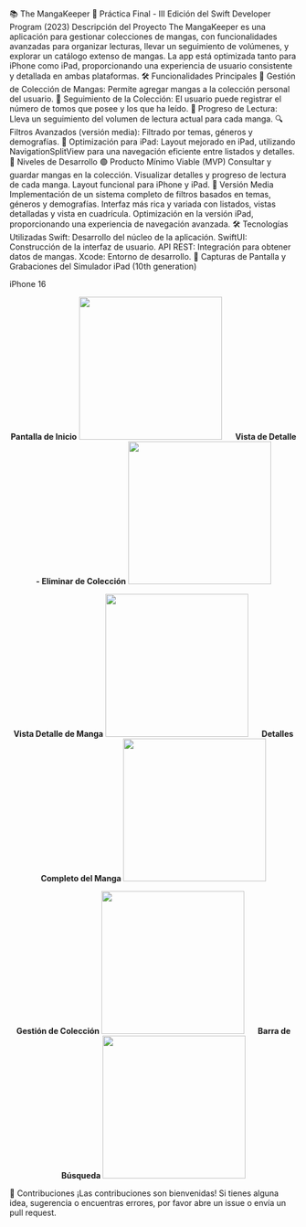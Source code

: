 📚 The MangaKeeper
🚀 Práctica Final - III Edición del Swift Developer Program (2023)
Descripción del Proyecto
The MangaKeeper es una aplicación para gestionar colecciones de mangas, con funcionalidades avanzadas para organizar lecturas, llevar un seguimiento de volúmenes, y explorar un catálogo extenso de mangas. La app está optimizada tanto para iPhone como iPad, proporcionando una experiencia de usuario consistente y detallada en ambas plataformas.
🛠️ Funcionalidades Principales
📖 Gestión de Colección de Mangas: Permite agregar mangas a la colección personal del usuario.
🔢 Seguimiento de la Colección: El usuario puede registrar el número de tomos que posee y los que ha leído.
📘 Progreso de Lectura: Lleva un seguimiento del volumen de lectura actual para cada manga.
🔍 Filtros Avanzados (versión media): Filtrado por temas, géneros y demografías.
📱 Optimización para iPad: Layout mejorado en iPad, utilizando NavigationSplitView para una navegación eficiente entre listados y detalles.
🔧 Niveles de Desarrollo
🟢 Producto Mínimo Viable (MVP)
Consultar y guardar mangas en la colección.
Visualizar detalles y progreso de lectura de cada manga.
Layout funcional para iPhone y iPad.
🚀 Versión Media
Implementación de un sistema completo de filtros basados en temas, géneros y demografías.
Interfaz más rica y variada con listados, vistas detalladas y vista en cuadrícula.
Optimización en la versión iPad, proporcionando una experiencia de navegación avanzada.
🛠️ Tecnologías Utilizadas
Swift: Desarrollo del núcleo de la aplicación.
SwiftUI: Construcción de la interfaz de usuario.
API REST: Integración para obtener datos de mangas.
Xcode: Entorno de desarrollo.
📸 Capturas de Pantalla y Grabaciones del Simulador
iPad (10th generation)


iPhone 16


<p align="center"> <b>Pantalla de Inicio</b> <img src="https://github.com/gliadev/TheMangaKeeper/assets/78279221/1ff23fa8-3945-41a8-9753-2e9f8def348b" width="250" /> &nbsp;&nbsp;&nbsp;&nbsp; <b>Vista de Detalle - Eliminar de Colección</b> <img src="https://github.com/gliadev/TheMangaKeeper/assets/78279221/60f6e354-1233-4b7e-9b33-4926c22be68d" width="250" /> </p> <p align="center"> <b>Vista Detalle de Manga</b> <img src="https://github.com/gliadev/TheMangaKeeper/assets/78279221/7b5dbe8c-8730-4b33-b648-5b940a23b777" width="250" /> &nbsp;&nbsp;&nbsp;&nbsp; <b>Detalles Completo del Manga</b> <img src="https://github.com/gliadev/TheMangaKeeper/assets/78279221/1cea03ef-5d82-45eb-b7c4-300eac991bc6" width="250" /> </p> <p align="center"> <b>Gestión de Colección</b> <img src="https://github.com/gliadev/TheMangaKeeper/assets/78279221/8cb96f4e-f5a4-4a04-9fd8-9274b7bd2e02" width="250" /> &nbsp;&nbsp;&nbsp;&nbsp; <b>Barra de Búsqueda</b> <img src="https://github.com/gliadev/TheMangaKeeper/assets/78279221/d4bbfa76-d5b0-4fe0-bece-fa4fbc1679c4" width="250" /> </p>


📢 Contribuciones
¡Las contribuciones son bienvenidas! Si tienes alguna idea, sugerencia o encuentras errores, por favor abre un issue o envía un pull request.
